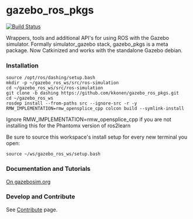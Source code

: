 # gazebo_ros_pkgs

[![Build Status](http://build.ros.org/buildStatus/icon?job=Kpr__gazebo_ros_pkgs__ubuntu_xenial_amd64)](http://build.ros.org/job/Kpr__gazebo_ros_pkgs__ubuntu_xenial_amd64)

Wrappers, tools and additional API's for using ROS with the Gazebo simulator. Formally simulator_gazebo stack, gazebo_pkgs is a meta package. Now Catkinized and works with the standalone Gazebo debian.

### Installation
```
source /opt/ros/dashing/setup.bash
mkdir -p ~/gazebo_ros_ws/src/ros-simulation
cd ~/gazebo_ros_ws/src/ros-simulation
git clone -b dashing https://github.com/kkonen/gazebo_ros_pkgs.git
cd ~/gazebo_ros_ws
rosdep install --from-paths src --ignore-src -r -y
RMW_IMPLEMENTATION=rmw_opensplice_cpp colcon build --symlink-install
```

Ignore RMW_IMPLEMENTATION=rmw_opensplice_cpp if you are not installing this for the Phantomx version of ros2learn


Be sure to source this workspace's install setup for every new terminal you open:
```
source ~/ws/gazebo_ros_ws/setup.bash
```

### Documentation and Tutorials
[On gazebosim.org](http://gazebosim.org/tutorials?cat=connect_ros)

### Develop and Contribute

See [Contribute](https://github.com/ros-simulation/gazebo_ros_pkgs/blob/hydro-devel/CONTRIBUTING.md) page.


